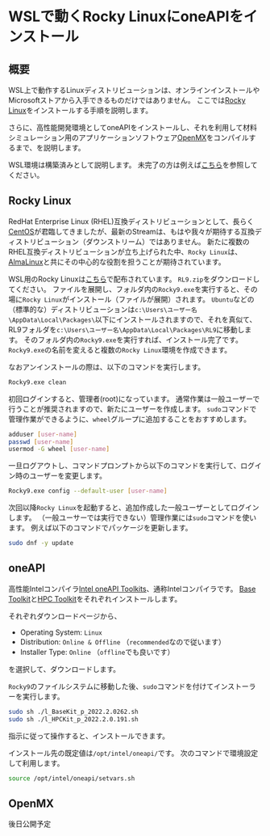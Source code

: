 # WSLで動くRocky LinuxにoneAPIをインストール

## 概要

WSL上で動作するLinuxディストリビューションは、オンラインインストールやMicrosoftストアから入手できるものだけではありません。
ここでは[Rocky Linux](https://rockylinux.org/ja)をインストールする手順を説明します。

さらに、高性能開発環境としてoneAPIをインストールし、それを利用して材料シミュレーション用のアプリケーションソフトウェア[OpenMX](http://www.openmx-square.org/)をコンパイルするまで、を説明します。

WSL環境は構築済みとして説明します。
未完了の方は例えば[こちら](./README.md)を参照してください。

## Rocky Linux

RedHat Enterprise Linux (RHEL)互換ディストリビューションとして、長らく[CentOS](https://www.centos.org/)が君臨してきましたが、最新のStreamは、もはや我々が期待する互換ディストリビューション（ダウンストリーム）ではありません。
新たに複数のRHEL互換ディストリビューションが立ち上げられた中、`Rocky Linux`は、[AlmaLinux](https://almalinux.org/ja/)と共にその中心的な役割を担うことが期待されています。

WSL用のRocky Linuxは[こちら](https://github.com/mishamosher/RL-WSL)で配布されています。
`RL9.zip`をダウンロードしてください。
ファイルを展開し、フォルダ内の`Rocky9.exe`を実行すると、その場に`Rocky Linux`がインストール（ファイルが展開）されます。
`Ubuntu`などの（標準的な）ディストリビューションは`c:\Users\ユーザー名\AppData\Local\Packages\`以下にインストールされますので、それを真似て、RL9フォルダを`c:\Users\ユーザー名\AppData\Local\Packages\RL9`に移動します。
そのフォルダ内の`Rocky9.exe`を実行すれば、インストール完了です。
`Rocky9.exe`の名前を変えると複数の`Rocky Linux`環境を作成できます。

なおアンインストールの際は、以下のコマンドを実行します。

```sh
Rocky9.exe clean
```

初回ログインすると、管理者(root)になっています。
通常作業は一般ユーザーで行うことが推奨されますので、新たにユーザーを作成します。
`sudo`コマンドで管理作業ができるように、`wheel`グループに追加することをおすすめします。

```sh
adduser [user-name]
passwd [user-name]
usermod -G wheel [user-name]
```

一旦ログアウトし、コマンドプロンプトから以下のコマンドを実行して、ログイン時のユーザーを変更します。

```sh
Rocky9.exe config --default-user [user-name]
```

次回以降`Rocky Linux`を起動すると、追加作成した一般ユーザーとしてログインします。
（一般ユーサーでは実行できない）管理作業には`sudo`コマンドを使います。
例えば以下のコマンドでパッケージを更新します。

```sh
sudo dnf -y update
```

<!-- 追加ソフトウェアをインストールします。

```sh
sudo dnf -y install hoge fuga
``` -->

## oneAPI

高性能Intelコンパイラ[Intel oneAPI Toolkits](https://www.intel.com/content/www/us/en/developer/articles/news/free-intel-software-developer-tools.html)、通称Intelコンパイラです。
[Base Toolkit](https://www.intel.com/content/www/us/en/developer/tools/oneapi/base-toolkit.html)と[HPC Toolkit](https://www.intel.com/content/www/us/en/developer/tools/oneapi/hpc-toolkit.html)をそれぞれインストールします。

それぞれダウンロードページから、

- Operating System: `Linux`
- Distribution: `Online & Offline` （`recommended`なので従います）
- Installer Type: `Online` （`offline`でも良いです）

を選択して、ダウンロードします。

`Rocky9`のファイルシステムに移動した後、`sudo`コマンドを付けてインストーラーを実行します。

```sh
sudo sh ./l_BaseKit_p_2022.2.0262.sh
sudo sh ./l_HPCKit_p_2022.2.0.191.sh
```

指示に従って操作すると、インストールできます。

インストール先の既定値は`/opt/intel/oneapi/`です。
次のコマンドで環境設定して利用します。

```sh
source /opt/intel/oneapi/setvars.sh
```

## OpenMX

後日公開予定
<!-- アプリケーションソフトウェアとして、OpenMXをインストールします。 -->